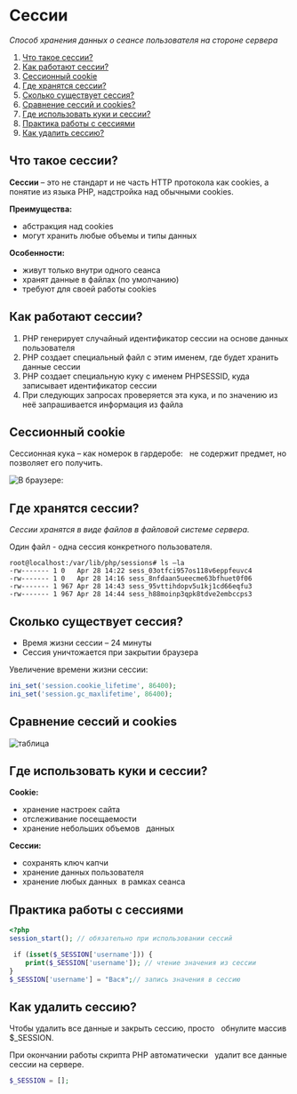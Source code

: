# Сессии

_Способ хранения данных о сеансе пользователя на стороне сервера_

1. [Что такое сессии?](#1)
2. [Как работают сессии?](#2)
3. [Сессионный cookie](#3)
4. [Где хранятся сессии?](#4)
5. [Сколько существует сессия?](#5)
6. [Сравнение сессий и cookies?](#6)
7. [Где использовать куки и сессии?](#7)
8. [Практика работы с сессиями](#8)
9. [Как удалить сессию?](#9)

<a name="1"><h2>Что такое сессии?</h2></a>

**Сессии** – это не стандарт и не часть HTTP протокола как cookies, а  понятие из языка PHP, надстройка над обычными cookies.  

**Преимущества:**
- абстракция над cookies
- могут хранить любые объемы и типы данных

**Особенности:**
- живут только внутри одного сеанса
- хранят данные в файлах (по умолчанию)
- требуют для своей работы cookies

<a name="2"><h2>Как работают сессии?</h2></a>

1. PHP генерирует случайный идентификатор сессии на основе данных пользователя
2. PHP создает специальный файл с этим именем, где будет хранить данные сессии 
3. PHP создает специальную куку с именем PHPSESSID, куда записывает идентификатор сессии
4. При следующих запросах проверяется эта кука, и по значению из неё запрашивается информация из файла

<a name="3"><h2>Сессионный cookie</h2></a>

Сессионная кука – как номерок в гардеробе:   не содержит предмет, но позволяет его получить.

![В браузере:](../master/img/Screenshot_2.png)

<a name="4"><h2>Где хранятся сессии?</h2></a>

_Сессии хранятся в виде файлов в файловой системе сервера._

Один файл - одна сессия конкретного пользователя.

```
root@localhost:/var/lib/php/sessions# ls –la  
-rw------- 1 0   Apr 28 14:22 sess_03otfci957os118v6eppfeuvc4  
-rw------- 1 0   Apr 28 14:16 sess_8nfdaan5ueecme63bfhuet0f06  
-rw------- 1 967 Apr 28 14:43 sess_95vttihdopv5u1kj1cd66eqfu3  
-rw------- 1 967 Apr 28 14:44 sess_h88moinp3qpk8tdve2embccps3  
```

<a name="5"><h2>Сколько существует сессия?</h2></a>

- Время жизни сессии – 24 минуты
- Сессия уничтожается при закрытии браузера 

Увеличение времени жизни сессии:

```php
ini_set('session.cookie_lifetime', 86400);
ini_set('session.gc_maxlifetime', 86400);
```

<a name="6"><h2>Сравнение сессий и cookies</h2></a>

![таблица](../master/img/Screenshot_3.png)

<a name="7"><h2>Где использовать куки и сессии?</h2></a>

**Cookie:**
- хранение настроек сайта
- отслеживание посещаемости
- хранение небольших объемов   данных

**Сессии:**
- сохранять ключ капчи
- хранение данных пользователя
- хранение любых данных  в рамках сеанса

<a name="8"><h2>Практика работы с сессиями</h2></a>

```php
<?php 
session_start(); // обязательно при использовании сессий

 if (isset($_SESSION['username'])) {  
	print($_SESSION['username']); // чтение значения из сессии
} 
$_SESSION['username'] = "Вася";// запись значения в сессию
```

<a name="9"><h2>Как удалить сессию?</h2></a>

Чтобы удалить все данные и закрыть сессию, просто   обнулите массив $_SESSION.   

При окончании работы скрипта PHP автоматически   удалит все данные сессии на сервере.

```php
$_SESSION = [];
```


